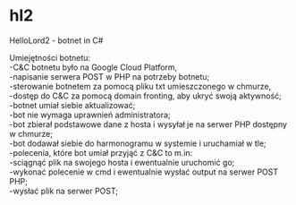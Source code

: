 # hl2
HelloLord2 - botnet in C#


Umiejętności botnetu:</br>
-C&C botnetu było na Google Cloud Platform,</br>
-napisanie serwera POST w PHP na potrzeby botnetu;</br>
-sterowanie botnetem za pomocą pliku txt umieszczonego w chmurze,</br>
-dostęp do C&C za pomocą domain fronting, aby ukryć swoją aktywność;</br>
-botnet umiał siebie aktualizować;</br>
-bot nie wymaga uprawnień administratora;</br>
-bot zbierał podstawowe dane z hosta i wysyłał je na serwer PHP dostępny w chmurze;</br>
-bot dodawał siebie do harmonogramu w systemie i uruchamiał w tle;</br>
-polecenia, które bot umiał przyjąć z C&C to m.in:</br>
	-sciągnąć plik na swojego hosta i ewentualnie uruchomić go;</br>
	-wykonać polecenie w cmd i ewentualnie wysłać output na serwer POST PHP;</br>
	-wysłać plik na serwer POST;</br>
